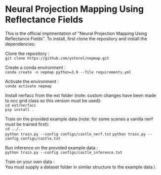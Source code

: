 # Neural Projection Mapping Using Reflectance Fields

This is the official implmentation of "Neural Projection Mapping Using Reflectance Fields".
To install, first clone the repository and install the dependencies:

Clone the repository :\
`git clone https://github.com/yoterel/nepmap.git`

Create a conda environment :\
`conda create -n nepmap python=3.9 --file requirements.yml`

Activate the environment :\
`conda activate nepmap`

Install nerfacc from the ext folder (note: custom changes have been made to occ grid class so this version must be used):\
`cd ext/nerfacc`\
`pip install .`

Train on the provided example data (note: for some scenes a vanilla nerf must be trained first):\
`cd ../..`\
`python train.py --config configs/castle_nerf.txt`
`python train.py --config configs/castle.txt`

Run inference on the provided example data :\
`python train.py --config configs/castle_inference.txt`

Train on your own data :\
You must supply a dataset folder in similar structure to the example data.\



